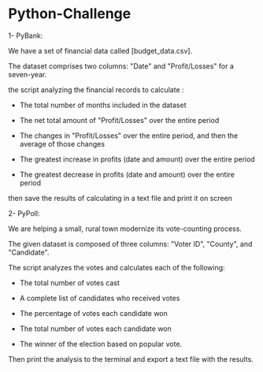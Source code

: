 # Python-Challenge

1- PyBank:

We have a set of financial data called [budget_data.csv]. 

The dataset comprises two columns: "Date" and "Profit/Losses" for a seven-year.

the script analyzing the financial records to calculate :

* The total number of months included in the dataset

* The net total amount of "Profit/Losses" over the entire period

* The changes in "Profit/Losses" over the entire period, and then the average of those changes

* The greatest increase in profits (date and amount) over the entire period

* The greatest decrease in profits (date and amount) over the entire period

then save the results of calculating in a text file and print it on screen

2- PyPoll:

We are helping a small, rural town modernize its vote-counting process.

The given dataset is composed of three columns: "Voter ID", "County", and "Candidate".

The script  analyzes the votes and calculates each of the following:


* The total number of votes cast


* A complete list of candidates who received votes


* The percentage of votes each candidate won


* The total number of votes each candidate won


* The winner of the election based on popular vote.


Then print the analysis to the terminal and export a text file with the results.